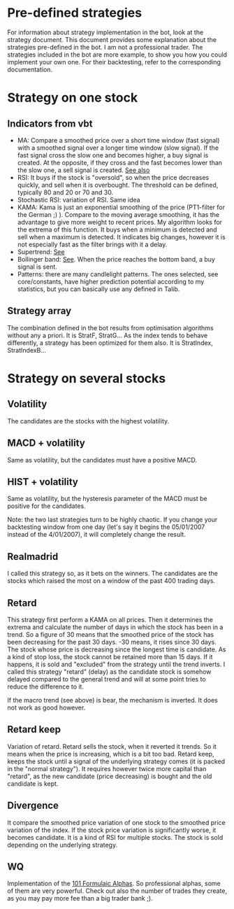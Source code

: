 # Pre-defined strategies
For information about strategy implementation in the bot, look at the strategy document. This document provides some explanation about the strategies pre-defined in the bot. I am not a professional trader. The strategies included in the bot are more example, to show you how you could implement your own one. For their backtesting, refer to the corresponding documentation.

# Strategy on one stock
## Indicators from vbt
* MA: Compare a smoothed price over a short time window (fast signal) with a smoothed signal over a longer time window (slow signal). If the fast signal cross the slow one and becomes higher, a buy signal is created. At the opposite, if they cross and the fast becomes lower than the slow one, a sell signal is created. [See also](https://www.investopedia.com/ask/answers/071414/whats-difference-between-moving-average-and-weighted-moving-average.asp)
* RSI: It buys if the stock is "oversold", so when the price decreases quickly, and sell when it is overbought. The threshold can be defined, typically 80 and 20 or 70 and 30.
* Stochastic RSI: variation of RSI. Same idea
* KAMA: Kama is just an exponential smoothing of the price (PT1-filter for the German ;) ). Compare to the moving average smoothing, it has the advantage to give more weight to recent prices. My algorithm looks for the extrema of this function. It buys when a minimum is detected and sell when a maximum is detected. It indicates big changes, however it is not especially fast as the filter brings with it a delay.
* Supertrend: [See](https://medium.datadriveninvestor.com/superfast-supertrend-6269a3af0c2a)
* Bollinger band: [See](https://www.investopedia.com/trading/using-bollinger-bands-to-gauge-trends/). When the price reaches the bottom band, a buy signal is sent.
* Patterns: there are many candlelight patterns. The ones selected, see core/constants, have higher prediction potential according to my statistics, but you can basically use any defined in Talib.

## Strategy array
The combination defined in the bot results from optimisation algorithms without any a priori. It is StratF, StratG... As the index tends to behave differently, a strategy has been optimized for them also. It is StratIndex, StratIndexB...

# Strategy on several stocks
## Volatility
The candidates are the stocks with the highest volatility.

## MACD + volatility
Same as volatility, but the candidates must have a positive MACD.

## HIST + volatility
Same as volatility, but the hysteresis parameter of the MACD must be positive for the candidates.

Note: the two last strategies turn to be highly chaotic. If you change your backtesting window from one day (let's say it begins the 05/01/2007 instead of the 4/01/2007), it will completely change the result.

## Realmadrid
I called this strategy so, as it bets on the winners. The candidates are the stocks which raised the most on a window of the past 400 trading days. 

## Retard
This strategy first perform a KAMA on all prices. Then it determines the extrema and calculate the number of days in which the stock has been in a trend. So a figure of 30 means that the smoothed price of the stock has been decreasing for the past 30 days. -30 means, it rises since 30 days. The stock whose price is decreasing since the longest time is candidate. As a kind of stop loss, the stock cannot be retained more than 15 days. If it happens, it is sold and "excluded" from the strategy until the trend inverts. I called this strategy "retard" (delay) as the candidate stock is somehow delayed compared to the general trend and will at some point tries to reduce the difference to it.

If the macro trend (see above) is bear, the mechanism is inverted. It does not work as good however.

## Retard keep
Variation of retard. Retard sells the stock, when it reverted it trends. So it means when the price is increasing, which is a bit too bad. Retard keep, keeps the stock until a signal of the underlying strategy comes (it is packed in the "normal strategy"). It requires however twice more capital than "retard", as the new candidate (price decreasing) is bought and the old candidate is kept. 

## Divergence
It compare the smoothed price variation of one stock to the smoothed price variation of the index. If the stock price variation is significantly worse, it becomes candidate. It is a kind of RSI for multiple stocks. The stock is sold depending on the underlying strategy.

## WQ
Implementation of the [101 Formulaic Alphas](https://arxiv.org/pdf/1601.00991.pdf). So professional alphas, some of them are very powerful. Check out also the number of trades they create, as you may pay more fee than a big trader bank ;). 
